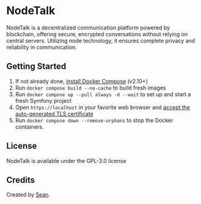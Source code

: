 # NodeTalk

NodeTalk is a decentralized communication platform powered by blockchain, offering secure, encrypted conversations without relying on central servers. Utilizing node technology, it ensures complete privacy and reliability in communication.

## Getting Started

1. If not already done, [install Docker Compose](https://docs.docker.com/compose/install/) (v2.10+)
2. Run `docker compose build --no-cache` to build fresh images
3. Run `docker compose up --pull always -d --wait` to set up and start a fresh Symfony project
4. Open `https://localhost` in your favorite web browser and [accept the auto-generated TLS certificate](https://stackoverflow.com/a/15076602/1352334)
5. Run `docker compose down --remove-orphans` to stop the Docker containers.

## License

NodeTalk is available under the GPL-3.0 license

## Credits

Created by [Sean]().

